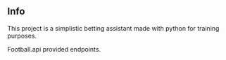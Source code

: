 ## Info
This project is a simplistic betting assistant made with python for training purposes. 

Football.api provided endpoints.
